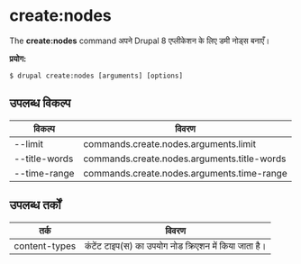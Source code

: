 # create:nodes
The **create:nodes** command अपने Drupal 8 एप्लीकेशन के लिए डमी नोड्स बनाएँ।

**प्रयोग:**
```
$ drupal create:nodes [arguments] [options] 
```

## उपलब्ध विकल्प
विकल्प | विवरण
-------|-------------
--limit | commands.create.nodes.arguments.limit
--title-words | commands.create.nodes.arguments.title-words
--time-range | commands.create.nodes.arguments.time-range

## उपलब्ध तर्कों  
तर्क | विवरण
---------|-------------
content-types | कंटेंट टाइप(स) का उपयोग नोड क्रिएशन में किया जाता है।
